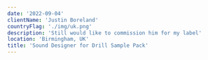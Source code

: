 ```yaml
---
date: '2022-09-04'
clientName: 'Justin Boreland'
countryFlag: './img/uk.png'
description: 'Still would like to commission him for my label'
location: 'Birmingham, UK'
title: 'Sound Designer for Drill Sample Pack'
---
```

